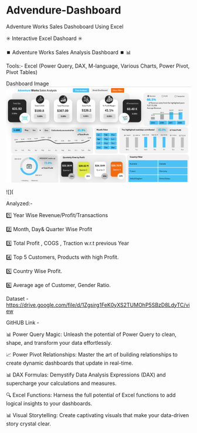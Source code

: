 # Advendure-Dashboard
Adventure Works Sales Dashoboard Using Excel

✳️  Interactive Excel Dashoard ✳️ 

⏹️ Adventure Works Sales Analysis Dashboard ⏹️ 📊 

Tools:- Excel (Power Query, DAX, M-language, Various Charts, Power Pivot, Pivot Tables)

Dashboard Image
![](https://github.com/KrutikKhasare/Advendure-Dashboard/blob/main/Time%20Analysis%201st%20Page%20Dashboard.png)

![](



Analyzed:-

1️⃣ Year Wise Revenue/Profit/Transactions

2️⃣ Month, Day& Quarter Wise Profit

3️⃣ Total Profit , COGS , Traction w.r.t previous Year

4️⃣ Top 5 Customers, Products with high Profit.

5️⃣ Country Wise Profit.

6️⃣ Average age of Customer, Gender Ratio.



Dataset -  https://drive.google.com/file/d/1Zgsirg1FeK0yXS2TUMOhP5SBzD8LdyTC/view

GitHUB Link -



📊 Power Query Magic: Unleash the potential of Power Query to clean, shape, and transform your data effortlessly.

📈 Power Pivot Relationships: Master the art of building relationships to create dynamic dashboards that update in real-time.

📊 DAX Formulas: Demystify Data Analysis Expressions (DAX) and supercharge your calculations and measures.

🔍 Excel Functions: Harness the full potential of Excel functions to add logical insights to your dashboards.

📊 Visual Storytelling: Create captivating visuals that make your data-driven story crystal clear.
